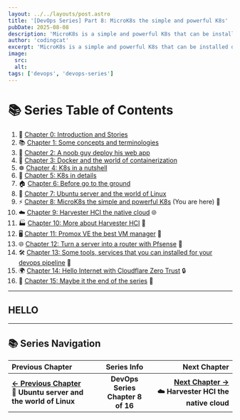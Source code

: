 ```yaml
---
layout: ../../layouts/post.astro
title: '[DevOps Series] Part 8: MicroK8s the simple and powerful K8s'
pubDate: 2025-08-08
description: 'MicroK8s is a simple and powerful K8s that can be installed direct to ubuntu server. In this post I will share with you how to install MicroK8s and how to use it'
author: 'codingcat'
excerpt: 'MicroK8s is a simple and powerful K8s that can be installed direct to ubuntu server. In this post I will share with you how to install MicroK8s and how to use it'
image:
  src:
  alt:
tags: ['devops', 'devops-series']
---
```


# 📚 Series Table of Contents

1.  📖 [Chapter 0: Introduction and Stories](/posts/devops-part0)
2.  📚 [Chapter 1: Some concepts and terminologies](/posts/devops-part1)
3.  🚀 [Chapter 2: A noob guy deploy his web app](/posts/devops-part2)
4.  🐳 [Chapter 3: Docker and the world of containerization](/posts/devops-part3)
5.  ☸️ [Chapter 4: K8s in a nutshell](/posts/devops-part4)
6.  🔧 [Chapter 5: K8s in details](/posts/devops-part5)
7.  🏠 [Chapter 6: Before go to the ground](/posts/devops-part6)
8.  🐧 [Chapter 7: Ubuntu server and the world of Linux](/posts/devops-part7)
9.  ⚡ [Chapter 8: MicroK8s the simple and powerful K8s](/posts/devops-part8) (You are here) 🎯
10. ☁️ [Chapter 9: Harvester HCI the native cloud](/posts/devops-part9) 🌐
11. 🏭 [Chapter 10: More about Harvester HCI](/posts/devops-part10) 🏢
12. 🖥️ [Chapter 11: Promox VE the best VM manager](/posts/devops-part11) 💾
13. 🌐 [Chapter 12: Turn a server into a router with Pfsense](/posts/devops-part12) 🔌
14. 🛠️ [Chapter 13: Some tools, services that you can installed for your devops pipeline](/posts/devops-part13) 🔧
15. 🌍 [Chapter 14: Hello Internet with Cloudflare Zero Trust](/posts/devops-part14) 🔒
16. 🎉 [Chapter 15: Maybe it the end of the series](/posts/devops-part15) 🏁

---

## HELLO

---

## 📚 Series Navigation

| Previous Chapter                                                                        |               Series Info                |                                                                  Next Chapter |
| :-------------------------------------------------------------------------------------- | :--------------------------------------: | ----------------------------------------------------------------------------: |
| **[← Previous Chapter](/posts/devops-part7)**<br>**🐧 Ubuntu server and the world of Linux** | **DevOps Series**<br>**Chapter 8 of 16** | **[Next Chapter →](/posts/devops-part9)**<br>**☁️ Harvester HCI the native cloud** |
